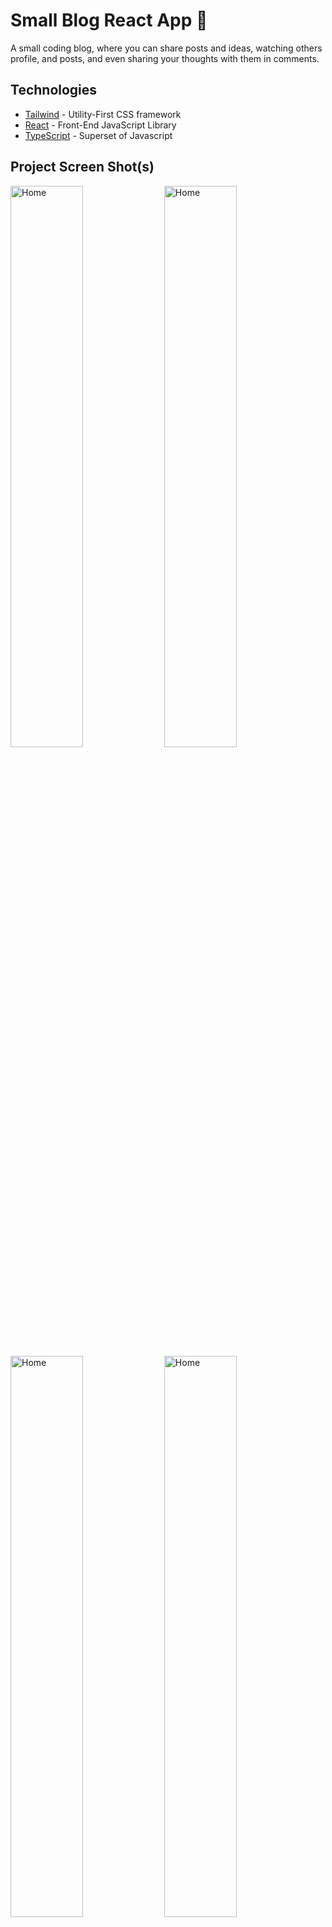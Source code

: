 # Small Blog React App :rocket:

A small coding blog, where you can share posts and ideas, watching others profile, and posts, and even sharing your thoughts with them in comments. 

## Technologies

- [Tailwind](https://tailwindcss.com/) - Utility-First CSS framework
- [React](https://react.dev/) - Front-End JavaScript Library
- [TypeScript](https://www.typescriptlang.org/) - Superset of Javascript

## Project Screen Shot(s)

<img src="https://user-images.githubusercontent.com/77590428/227707299-741a7198-4351-4964-87a8-bbadc00a0ba4.png" alt="Home" width="48%"/> <img src="https://user-images.githubusercontent.com/77590428/227706672-1f6433e2-3f9b-46c1-b728-0a570ce0c573.png" alt="Home" width="48%"/>
<img src="https://user-images.githubusercontent.com/77590428/227706667-d8781224-c168-46e7-9343-7172be3e054b.png" alt="Home" width="48%"/> <img src="https://user-images.githubusercontent.com/77590428/227706680-6c2e0aa0-fbb6-43aa-984a-6f114e0b0f00.png" alt="Home" width="48%"/>


## Installation and Setup Instructions

## Reflection

## Feedback

If you have any feedback, please reach out to me at baselsalah2053@gmail.com
